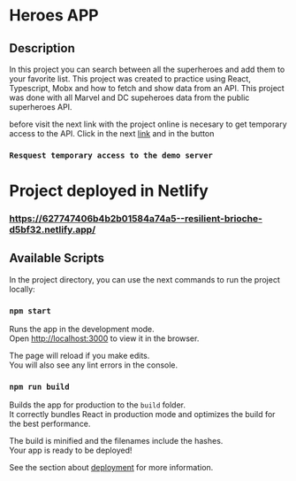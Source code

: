 # Heroes APP

## Description

In this project you can search between all the superheroes and add them to your favorite list. This project was created to practice using React, Typescript, Mobx and how to fetch and show data from an API. This project was done with all Marvel and DC supeheroes data from the public superheroes API.

before visit the next link with the project online is necesary to get temporary access to the API. Click in the next [link](https://cors-anywhere.herokuapp.com/corsdemo) and in the button 
### `Resquest temporary access to the demo server`


# Project deployed in Netlify
### https://627747406b4b2b01584a74a5--resilient-brioche-d5bf32.netlify.app/

## Available Scripts

In the project directory, you can use the next commands to run the project locally:

### `npm start`

Runs the app in the development mode.\
Open [http://localhost:3000](http://localhost:3000) to view it in the browser.

The page will reload if you make edits.\
You will also see any lint errors in the console.


### `npm run build`

Builds the app for production to the `build` folder.\
It correctly bundles React in production mode and optimizes the build for the best performance.

The build is minified and the filenames include the hashes.\
Your app is ready to be deployed!

See the section about [deployment](https://facebook.github.io/create-react-app/docs/deployment) for more information.
